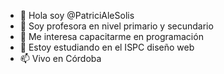 - 👋 Hola soy @PatriciAleSolis
- 👀 Soy profesora en nivel primario y secundario 
- 🌱 Me interesa capacitarme en programación 
- 💞️ Estoy estudiando en el ISPC diseño web
- 📫 Vivo en Córdoba
